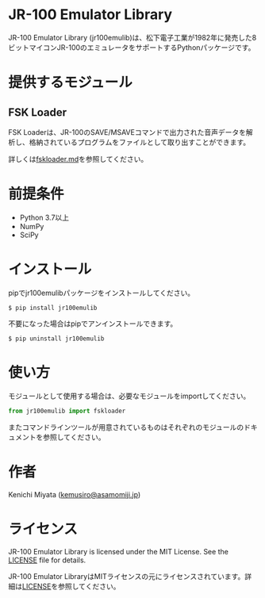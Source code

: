 # JR-100 Emulator Library

JR-100 Emulator Library (jr100emulib)は、松下電子工業が1982年に発売した8ビットマイコンJR-100のエミュレータをサポートするPythonパッケージです。

# 提供するモジュール

## FSK Loader

FSK Loaderは、JR-100のSAVE/MSAVEコマンドで出力された音声データを解析し、格納されているプログラムをファイルとして取り出すことができます。

詳しくは[fskloader.md](/fskloader.md)を参照してください。

# 前提条件

* Python 3.7以上
* NumPy
* SciPy

# インストール

pipでjr100emulibパッケージをインストールしてください。

```shell
$ pip install jr100emulib
```

不要になった場合はpipでアンインストールできます。

```shell
$ pip uninstall jr100emulib
```

# 使い方

モジュールとして使用する場合は、必要なモジュールをimportしてください。

```python
from jr100emulib import fskloader
```

またコマンドラインツールが用意されているものはそれぞれのモジュールのドキュメントを参照してください。

# 作者

Kenichi Miyata (kemusiro@asamomiji.jp)

# ライセンス

JR-100 Emulator Library is licensed under the MIT License.  See the [LICENSE](LICENSE) file for details.

JR-100 Emulator LibraryはMITライセンスの元にライセンスされています。詳細は[LICENSE](/LICENSE)を参照してください。
